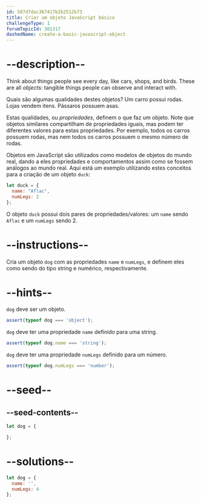 ```yaml
---
id: 587d7dac367417b2b2512b73
title: Criar um objeto JavaScript básico
challengeType: 1
forumTopicId: 301317
dashedName: create-a-basic-javascript-object
---
```


# --description--

Think about things people see every day, like cars, shops, and birds. These are all <dfn>objects</dfn>: tangible things people can observe and interact with.

Quais são algumas qualidades destes objetos? Um carro possui rodas. Lojas vendem itens. Pássaros possuem asas.

Estas qualidades, ou <dfn>propriedades</dfn>, definem o que faz um objeto. Note que objetos similares compartilham de propriedades iguais, mas podem ter diferentes valores para estas propriedades. Por exemplo, todos os carros possuem rodas, mas nem todos os carros possuem o mesmo número de rodas.

Objetos em JavaScript são utilizados como modelos de objetos do mundo real, dando a eles propriedades e comportamentos assim como se fossem análogos ao mundo real. Aqui está um exemplo utilizando estes conceitos para a criação de um objeto `duck`:

```js
let duck = {
  name: "Aflac",
  numLegs: 2
};
```

O objeto `duck` possui dois pares de propriedades/valores: um `name` sendo `Aflac` e um `numLegs` sendo 2.

# --instructions--

Cria um objeto `dog` com as propriedades `name` e `numLegs`, e definem eles como sendo do tipo string e numérico, respectivamente.

# --hints--

`dog` deve ser um objeto.

```js
assert(typeof dog === 'object');
```

`dog` deve ter uma propriedade `name` definido para uma string.

```js
assert(typeof dog.name === 'string');
```

`dog` deve ter uma propriedade `numLegs` definido para um número.

```js
assert(typeof dog.numLegs === 'number');
```

# --seed--

## --seed-contents--

```js
let dog = {

};
```

# --solutions--

```js
let dog = {
  name: '',
  numLegs: 4
};
```

